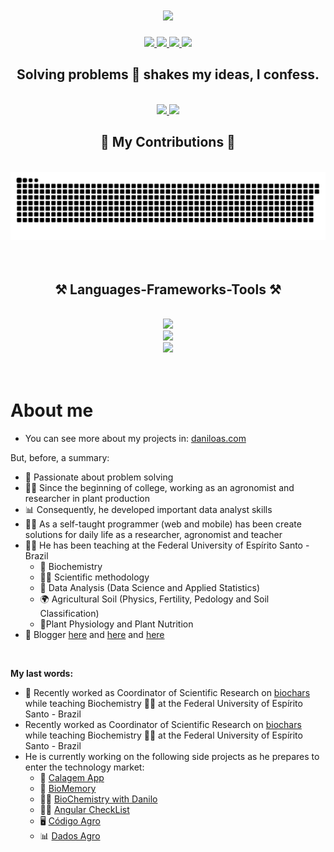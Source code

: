 <h1 align="center">
    <img src="https://readme-typing-svg.herokuapp.com/?font=Righteous&size=35&center=true&vCenter=true&width=500&height=70&duration=4000&lines=Hi+There!+👋;+I'm+Danilo+Andrade!;" />
</h1>

<div align="center"> 
  <a href="mailto:danilo_as@live.com">
    <img src="https://img.shields.io/badge/Outlook-0078D4?style=for-the-badge&logo=microsoftoutlook&logoColor=white" />
  </a>
  <a href="https://www.instagram.com/daniloas.com_/" target="_blank">
    <img src="https://img.shields.io/badge/Instagram-E4405F?style=for-the-badge&logo=instagram&logoColor=white" target="_blank" />
  </a>
  <a href="https://www.linkedin.com/in/daniloandradesantos/" target="_blank">
    <img src="https://img.shields.io/badge/LinkedIn-0077B5?style=for-the-badge&logo=linkedin&logoColor=white" target="_blank" />
  </a>
  <a href="https://daniloas.com" target="_blank">
     <img src="https://img.shields.io/badge/Portfolio-000000?style=for-the-badge&logo=todoist&logoColor=white" target="_blank" />
  </a>
  <!-- sqlite, safari, google-chrome are other good icon options -->
 
</div>
<div align="center">
    <h2>Solving problems 🧩 shakes my ideas, I confess.</h2>
</div>
<br />
<div align="center">
  <a href="https://github.com/daniloasdotcom">
  <img height="180em" src="https://github-readme-stats.vercel.app/api?username=daniloasdotcom&show_icons=true&theme=merko&include_all_commits=true&count_private=true"/>
  <img height="180em" src="https://github-readme-stats.vercel.app/api/top-langs/?username=daniloasdotcom&layout=compact&langs_count=7&theme=merko"/>
  </a>
</div>
<div align="center">
  <h2>🐍 My Contributions 🐍</h2>
  <br>
  <img alt="snake eating my contributions" src="https://raw.githubusercontent.com/daniloasdotcom/daniloasdotcom/output/github-contribution-grid-snake.svg" />
  <br/><br/><br/>
</div>

<h2 align="center">⚒️ Languages-Frameworks-Tools ⚒️</h2>
<br/>
<div align="center">
    <img src="https://skillicons.dev/icons?i=r,python,dart" /><br>
    <img src="https://skillicons.dev/icons?i=wordpress,flask,flutter,github,vscode,git,angular" /><br>
    <img src="https://skillicons.dev/icons?i=html,css,javascript" /><br>
    
</div>

<br/>
<br/>

# About me
- You can see more about my projects in: [daniloas.com](https://daniloas.com/en/home/)

But, before, a summary:
- 🧩 Passionate about problem solving
- 👨‍🌾 Since the beginning of college, working as an agronomist and researcher in plant production
- 📊 Consequently, he developed important data analyst skills
- 👨‍💻 As a self-taught programmer (web and mobile) has been create solutions for daily life as a researcher, agronomist and teacher
- 👨‍🏫 He has been teaching at the Federal University of Espírito Santo - Brazil
  - 🧬 Biochemistry
  - 👨‍🔬 Scientific methodology
  - 🧮 Data Analysis (Data Science and Applied Statistics)
  - 🌍 Agricultural Soil (Physics, Fertility, Pedology and Soil Classification)
  - 🌾Plant Physiology and Plant Nutrition
- 📝 Blogger [here](https://daniloas.com/en/blog_en/) and [here](https://calagemapp.com/blog/) and [here](https://bioquimicacomdanilo.com.br/blog)
<br/>

**My last words:**
- 🔭 Recently worked as Coordinator of Scientific Research on [biochars](https://biochar-es-br.streamlit.app/) while teaching Biochemistry 👨‍🏫 at the Federal University of Espírito Santo - Brazil
- Recently worked as Coordinator of Scientific Research on [biochars](https://biochar-es-br.streamlit.app/) while teaching Biochemistry 👨‍🏫 at the Federal University of Espírito Santo - Brazil
- He is currently working on the following side projects as he prepares to enter the technology market:
  - 📲 [Calagem App](https://calagemapp.com/)
  - 📲 [BioMemory](https://play.google.com/store/apps/details?id=com.bioquimica.app_bioquimica.codigo.agro)
  - 👨‍🔬 [BioChemistry with Danilo](https://bioquimicacomdanilo.com.br/)
  - 👨‍💻 [Angular CheckList](https://daniloasdotcom.github.io/angularchecklist/)
  - 🖥 [Código Agro](https://codigoagro.com/)
  - 📊 [Dados Agro](https://dadosagro.com/)

<!--
**daniloasdotcom/daniloasdotcom** is a ✨ _special_ ✨ repository because its `README.md` (this file) appears on your GitHub profile.

Here are some ideas to get you started:

- 🔭 I’m currently working on [Código Agro](http://codigoagro.com/)
- 🌱 I’m currently learning ...
- 👯 I’m looking to collaborate on ...
- 🤔 I’m looking for help with ...
- 💬 Ask me about ...
- 📫 How to reach me: ...
- 😄 Pronouns: ...
- ⚡ Fun fact: ...
-->
